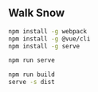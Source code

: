 ## Walk Snow



```bash
npm install -g webpack
npm install -g @vue/cli
npm install -g serve

npm run serve

npm run build
serve -s dist
```

